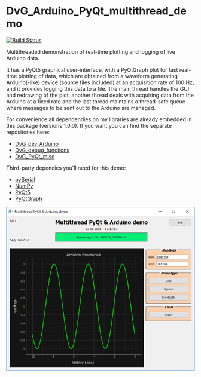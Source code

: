 # DvG_Arduino_PyQt_multithread_demo
[![Build Status](https://travis-ci.org/Dennis-van-Gils/DvG_Arduino_PyQt_multithread_demo.svg?branch=master)](https://travis-ci.org/Dennis-van-Gils/DvG_Arduino_PyQt_multithread_demo)

Multithreaded demonstration of real-time plotting and logging of live Arduino data.

It has a PyQt5 graphical user-interface, with a PyQtGraph plot for fast real-time plotting of data, which are obtained from a waveform generating Arduino(-like) device (source files included) at an acquisition rate of 100 Hz, and it provides logging this data to a file. The main thread handles the GUI and redrawing of the plot, another thread deals with acquiring data from the Arduino at a fixed rate and the last thread maintains a thread-safe queue where messages to be sent out to the Arduino are managed.

For convenience all dependendies on my libraries are already embedded in this package (versions 1.0.0). If you want you can find the separate repositories here:

* [DvG_dev_Arduino](https://github.com/Dennis-van-Gils/DvG_dev_Arduino)
* [DvG_debug_functions](https://github.com/Dennis-van-Gils/DvG_debug_functions)
* [DvG_PyQt_misc](https://github.com/Dennis-van-Gils/DvG_PyQt_misc)

Third-party depencies you'll need for this demo:

* [pySerial](https://pypi.org/project/pyserial/)
* [NumPy](http://www.numpy.org/)
* [PyQt5](https://pypi.org/project/PyQt5/)
* [PyQtGraph](http://pyqtgraph.org/)

![Arduino_PyQt_demo_with_multithreading.png](/images/Arduino_PyQt_demo_with_multithreading.PNG)
